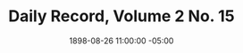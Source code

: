---
title: Daily Record, Volume 2 No. 15
date: 1898-08-26 11:00:00 -05:00
primary_image: "/uploads/1898-08-26.jpg"
file: "/uploads/1898-08-26.pdf"
layout: item
---